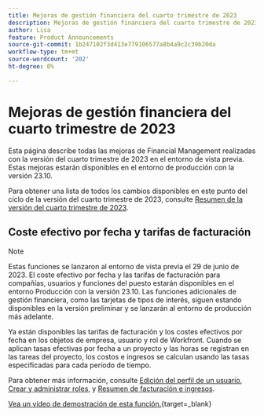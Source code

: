 ```yaml
---
title: Mejoras de gestión financiera del cuarto trimestre de 2023
description: Mejoras de gestión financiera del cuarto trimestre de 2023
author: Lisa
feature: Product Announcements
source-git-commit: 1b247102f3d413e779106577a8b4a9c2c39b20da
workflow-type: tm+mt
source-wordcount: '202'
ht-degree: 0%

---
```


# Mejoras de gestión financiera del cuarto trimestre de 2023

Esta página describe todas las mejoras de Financial Management realizadas con la versión del cuarto trimestre de 2023 en el entorno de vista previa. Estas mejoras estarán disponibles en el entorno de producción con la versión 23.10.

Para obtener una lista de todos los cambios disponibles en este punto del ciclo de la versión del cuarto trimestre de 2023, consulte [Resumen de la versión del cuarto trimestre de 2023](/help/quicksilver/product-announcements/product-releases/23-q4-release-activity/23-q4-release-overview.md).

## Coste efectivo por fecha y tarifas de facturación

>[!NOTE]
>
>Estas funciones se lanzaron al entorno de vista previa el 29 de junio de 2023. El coste efectivo por fecha y las tarifas de facturación para compañías, usuarios y funciones del puesto estarán disponibles en el entorno Producción con la versión 23.10. Las funciones adicionales de gestión financiera, como las tarjetas de tipos de interés, siguen estando disponibles en la versión preliminar y se lanzarán al entorno de producción más adelante.

Ya están disponibles las tarifas de facturación y los costes efectivos por fecha en los objetos de empresa, usuario y rol de Workfront. Cuando se aplican tasas efectivas por fecha a un proyecto y las horas se registran en las tareas del proyecto, los costos e ingresos se calculan usando las tasas especificadas para cada período de tiempo.

Para obtener más información, consulte [Edición del perfil de un usuario](/help/quicksilver/administration-and-setup/add-users/create-and-manage-users/edit-a-users-profile.md), [Crear y administrar roles](/help/quicksilver/administration-and-setup/set-up-workfront/organizational-setup/create-manage-job-roles.md), y [Resumen de facturación e ingresos](/help/quicksilver/manage-work/projects/project-finances/billing-and-revenue-overview.md).

[Vea un vídeo de demostración de esta función.](https://video.tv.adobe.com/v/3424915/){target=_blank}
